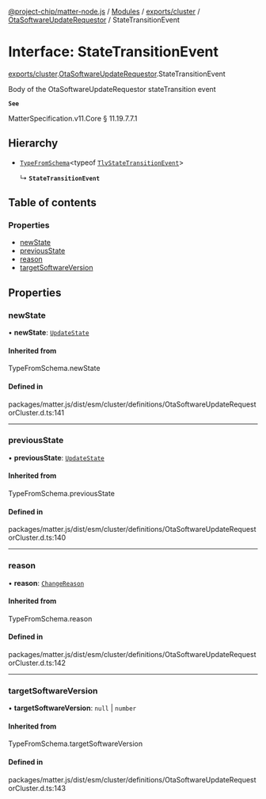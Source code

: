 [@project-chip/matter-node.js](../README.md) / [Modules](../modules.md) / [exports/cluster](../modules/exports_cluster.md) / [OtaSoftwareUpdateRequestor](../modules/exports_cluster.OtaSoftwareUpdateRequestor.md) / StateTransitionEvent

# Interface: StateTransitionEvent

[exports/cluster](../modules/exports_cluster.md).[OtaSoftwareUpdateRequestor](../modules/exports_cluster.OtaSoftwareUpdateRequestor.md).StateTransitionEvent

Body of the OtaSoftwareUpdateRequestor stateTransition event

**`See`**

MatterSpecification.v11.Core § 11.19.7.7.1

## Hierarchy

- [`TypeFromSchema`](../modules/exports_tlv.md#typefromschema)\<typeof [`TlvStateTransitionEvent`](../modules/exports_cluster.OtaSoftwareUpdateRequestor.md#tlvstatetransitionevent)\>

  ↳ **`StateTransitionEvent`**

## Table of contents

### Properties

- [newState](exports_cluster.OtaSoftwareUpdateRequestor.StateTransitionEvent.md#newstate)
- [previousState](exports_cluster.OtaSoftwareUpdateRequestor.StateTransitionEvent.md#previousstate)
- [reason](exports_cluster.OtaSoftwareUpdateRequestor.StateTransitionEvent.md#reason)
- [targetSoftwareVersion](exports_cluster.OtaSoftwareUpdateRequestor.StateTransitionEvent.md#targetsoftwareversion)

## Properties

### newState

• **newState**: [`UpdateState`](../enums/exports_cluster.OtaSoftwareUpdateRequestor.UpdateState.md)

#### Inherited from

TypeFromSchema.newState

#### Defined in

packages/matter.js/dist/esm/cluster/definitions/OtaSoftwareUpdateRequestorCluster.d.ts:141

___

### previousState

• **previousState**: [`UpdateState`](../enums/exports_cluster.OtaSoftwareUpdateRequestor.UpdateState.md)

#### Inherited from

TypeFromSchema.previousState

#### Defined in

packages/matter.js/dist/esm/cluster/definitions/OtaSoftwareUpdateRequestorCluster.d.ts:140

___

### reason

• **reason**: [`ChangeReason`](../enums/exports_cluster.OtaSoftwareUpdateRequestor.ChangeReason.md)

#### Inherited from

TypeFromSchema.reason

#### Defined in

packages/matter.js/dist/esm/cluster/definitions/OtaSoftwareUpdateRequestorCluster.d.ts:142

___

### targetSoftwareVersion

• **targetSoftwareVersion**: ``null`` \| `number`

#### Inherited from

TypeFromSchema.targetSoftwareVersion

#### Defined in

packages/matter.js/dist/esm/cluster/definitions/OtaSoftwareUpdateRequestorCluster.d.ts:143
